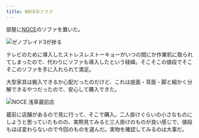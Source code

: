 ```yaml
---
title: NOCEのソファ
---
```

部屋に[NOCE](https://www.noce.co.jp/)のソファを置いた。

![](https://lh4.googleusercontent.com/r9zrnoI09QlkMyq4qNiC_c2a-i5VoZluwYJrpWVAA2YUCrlWggR7SorVsF4K2L72jL2K67u6904vMLLfU2NyQvfmUONIixzzgBWPLYVgkmU_xGfDZRzJ_4WcziYkg30mCt2lOAHl2DZhyOr5d0NCQqo "ゼノブレイド3が捗る")

テレビのために導入したストレスレストーキョーがいつの間にか作業机に取られてしまったので、代わりにソファも導入したという経緯。そこそこの値段でそこそこのソファを手に入れられて満足。

大型家具は搬入できるか心配だったのだけど、これは座面・背面・脚と細かく分解できるやつだったので、安心して購入できた。

![](https://lh5.googleusercontent.com/UKgZPP5-xDiUQ0qUmxOfeViYFlZsUPEL5asYr8JeInwpoKbL1maBoDw1nGGy3bT0u9VS2caGS4lu6qpaVaeOAKUUF2z7368-vCGdUmyNMsyhW-Yh6L5z3EVgNOQTJKh1W8VRHgE4xVnN6MZLWIJpUJo "NOCE 浅草蔵前店")

蔵前に店舗があるので見に行って、そこで購入。二人掛けぐらいの小さなものにしようと思っていたものの、実際見てみると三人掛けのものが良い感じで、値段もほぼ変わらないので今回のものを選んだ。実物を確認してみるのは大事だ。
